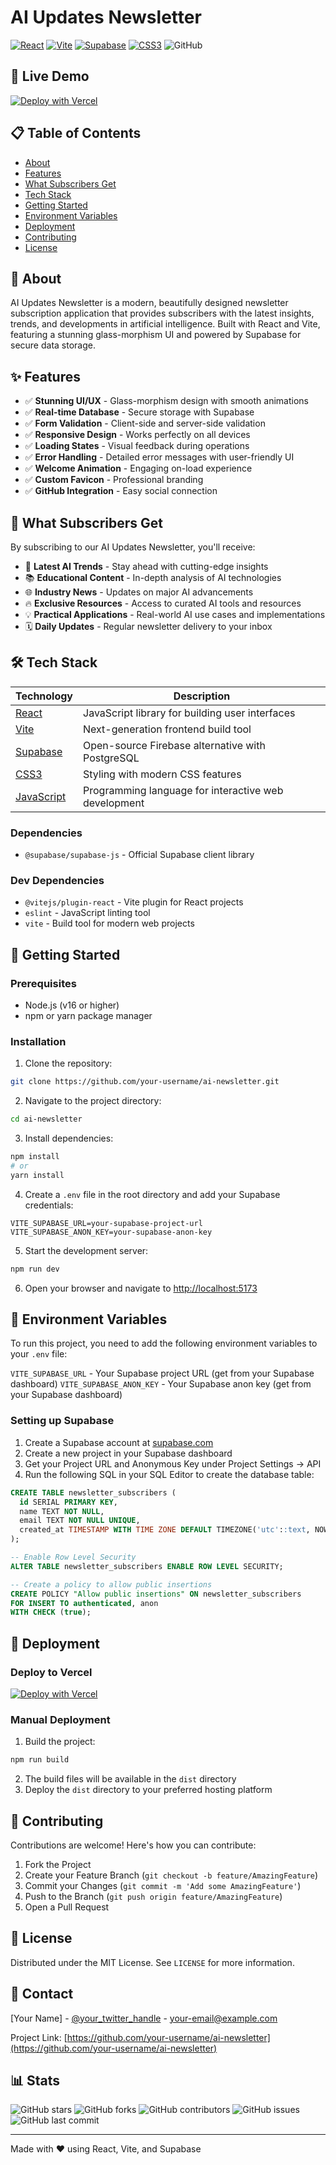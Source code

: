 # AI Updates Newsletter

[![React](https://img.shields.io/badge/React-20232A?style=for-the-badge&logo=react&logoColor=61DAFB)](https://react.dev/)
[![Vite](https://img.shields.io/badge/Vite-B73BFE?style=for-the-badge&logo=vite&logoColor=FFD62E)](https://vitejs.dev/)
[![Supabase](https://img.shields.io/badge/Supabase-3ECF8E?style=for-the-badge&logo=supabase&logoColor=white)](https://supabase.com/)
[![CSS3](https://img.shields.io/badge/CSS3-1572B6?style=for-the-badge&logo=css3&logoColor=white)](https://developer.mozilla.org/en-US/docs/Web/CSS)
![GitHub](https://img.shields.io/badge/GitHub-100000?style=for-the-badge&logo=github&logoColor=white)

## 🚀 Live Demo

[![Deploy with Vercel](https://vercel.com/button)](https://news-letter-umber-five.vercel.app/)

## 📋 Table of Contents
- [About](#about)
- [Features](#features)
- [What Subscribers Get](#what-subscribers-get)
- [Tech Stack](#tech-stack)
- [Getting Started](#getting-started)
- [Environment Variables](#environment-variables)
- [Deployment](#deployment)
- [Contributing](#contributing)
- [License](#license)

## 📖 About

AI Updates Newsletter is a modern, beautifully designed newsletter subscription application that provides subscribers with the latest insights, trends, and developments in artificial intelligence. Built with React and Vite, featuring a stunning glass-morphism UI and powered by Supabase for secure data storage.

## ✨ Features

- ✅ **Stunning UI/UX** - Glass-morphism design with smooth animations
- ✅ **Real-time Database** - Secure storage with Supabase
- ✅ **Form Validation** - Client-side and server-side validation
- ✅ **Responsive Design** - Works perfectly on all devices
- ✅ **Loading States** - Visual feedback during operations
- ✅ **Error Handling** - Detailed error messages with user-friendly UI
- ✅ **Welcome Animation** - Engaging on-load experience
- ✅ **Custom Favicon** - Professional branding
- ✅ **GitHub Integration** - Easy social connection

## 🎁 What Subscribers Get

By subscribing to our AI Updates Newsletter, you'll receive:

- 🤖 **Latest AI Trends** - Stay ahead with cutting-edge insights
- 📚 **Educational Content** - In-depth analysis of AI technologies
- 🌐 **Industry News** - Updates on major AI advancements
- 🔥 **Exclusive Resources** - Access to curated AI tools and resources
- 💡 **Practical Applications** - Real-world AI use cases and implementations
- 🗓️ **Daily Updates** - Regular newsletter delivery to your inbox

## 🛠️ Tech Stack

| Technology | Description |
|------------|-------------|
| [React](https://react.dev/) | JavaScript library for building user interfaces |
| [Vite](https://vitejs.dev/) | Next-generation frontend build tool |
| [Supabase](https://supabase.com/) | Open-source Firebase alternative with PostgreSQL |
| [CSS3](https://developer.mozilla.org/en-US/docs/Web/CSS) | Styling with modern CSS features |
| [JavaScript](https://developer.mozilla.org/en-US/docs/Web/JavaScript) | Programming language for interactive web development |

### Dependencies
- `@supabase/supabase-js` - Official Supabase client library

### Dev Dependencies
- `@vitejs/plugin-react` - Vite plugin for React projects
- `eslint` - JavaScript linting tool
- `vite` - Build tool for modern web projects

## 🚀 Getting Started

### Prerequisites

- Node.js (v16 or higher)
- npm or yarn package manager

### Installation

1. Clone the repository:
```bash
git clone https://github.com/your-username/ai-newsletter.git
```

2. Navigate to the project directory:
```bash
cd ai-newsletter
```

3. Install dependencies:
```bash
npm install
# or
yarn install
```

4. Create a `.env` file in the root directory and add your Supabase credentials:
```env
VITE_SUPABASE_URL=your-supabase-project-url
VITE_SUPABASE_ANON_KEY=your-supabase-anon-key
```

5. Start the development server:
```bash
npm run dev
```

6. Open your browser and navigate to [http://localhost:5173](http://localhost:5173)

## 🔐 Environment Variables

To run this project, you need to add the following environment variables to your `.env` file:

`VITE_SUPABASE_URL` - Your Supabase project URL (get from your Supabase dashboard)
`VITE_SUPABASE_ANON_KEY` - Your Supabase anon key (get from your Supabase dashboard)

### Setting up Supabase

1. Create a Supabase account at [supabase.com](https://supabase.com)
2. Create a new project in your Supabase dashboard
3. Get your Project URL and Anonymous Key under Project Settings → API
4. Run the following SQL in your SQL Editor to create the database table:

```sql
CREATE TABLE newsletter_subscribers (
  id SERIAL PRIMARY KEY,
  name TEXT NOT NULL,
  email TEXT NOT NULL UNIQUE,
  created_at TIMESTAMP WITH TIME ZONE DEFAULT TIMEZONE('utc'::text, NOW()) NOT NULL
);

-- Enable Row Level Security
ALTER TABLE newsletter_subscribers ENABLE ROW LEVEL SECURITY;

-- Create a policy to allow public insertions
CREATE POLICY "Allow public insertions" ON newsletter_subscribers
FOR INSERT TO authenticated, anon
WITH CHECK (true);
```

## 🚀 Deployment

### Deploy to Vercel

[![Deploy with Vercel](https://vercel.com/button)](https://vercel.com/new/clone?repository-url=https://github.com/your-username/your-repo-name)

### Manual Deployment

1. Build the project:
```bash
npm run build
```

2. The build files will be available in the `dist` directory
3. Deploy the `dist` directory to your preferred hosting platform

## 🤝 Contributing

Contributions are welcome! Here's how you can contribute:

1. Fork the Project
2. Create your Feature Branch (`git checkout -b feature/AmazingFeature`)
3. Commit your Changes (`git commit -m 'Add some AmazingFeature'`)
4. Push to the Branch (`git push origin feature/AmazingFeature`)
5. Open a Pull Request

## 📄 License

Distributed under the MIT License. See `LICENSE` for more information.

## 💬 Contact

[Your Name] - [@your_twitter_handle](https://twitter.com/your_twitter_handle) - your-email@example.com

Project Link: [https://github.com/your-username/ai-newsletter](https://github.com/your-username/ai-newsletter)

## 📊 Stats

![GitHub stars](https://img.shields.io/github/stars/your-username/ai-newsletter?style=social)
![GitHub forks](https://img.shields.io/github/forks/your-username/ai-newsletter?style=social)
![GitHub contributors](https://img.shields.io/github/contributors/your-username/ai-newsletter)
![GitHub issues](https://img.shields.io/github/issues/your-username/ai-newsletter)
![GitHub last commit](https://img.shields.io/github/last-commit/your-username/ai-newsletter)

---

Made with ❤️ using React, Vite, and Supabase